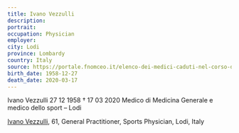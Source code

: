 ```yaml
---
title: Ivano Vezzulli
description: 
portrait: 
occupation: Physician
employer: 
city: Lodi
province: Lombardy
country: Italy 
source: https://portale.fnomceo.it/elenco-dei-medici-caduti-nel-corso-dellepidemia-di-covid-19/
birth_date: 1958-12-27
death_date: 2020-03-17
---
```


Ivano Vezzulli 27 12 1958 † 17 03 2020
Medico di Medicina Generale e medico dello sport – Lodi

<a href="https://portale.fnomceo.it/elenco-dei-medici-caduti-nel-corso-dellepidemia-di-covid-19/">Ivano Vezzulli</a>, 61, General Practitioner, Sports Physician, Lodi, Italy
